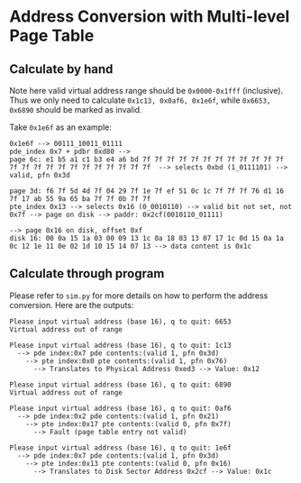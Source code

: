 # Address Conversion with Multi-level Page Table

## Calculate by hand

Note here valid virtual address range should be `0x0000-0x1fff` (inclusive). Thus we only need to calculate `0x1c13, 0x0af6, 0x1e6f`, while `0x6653, 0x6890` should be marked as invalid.

Take `0x1e6f` as an example:

```
0x1e6f --> 00111_10011_01111
pde_index 0x7 + pdbr 0xd80 -->
page 6c: e1 b5 a1 c1 b3 e4 a6 bd 7f 7f 7f 7f 7f 7f 7f 7f 7f 7f 7f 7f 7f 7f 7f 7f 7f 7f 7f 7f 7f 7f 7f 7f  --> selects 0xbd (1_0111101) --> valid, pfn 0x3d

page 3d: f6 7f 5d 4d 7f 04 29 7f 1e 7f ef 51 0c 1c 7f 7f 7f 76 d1 16 7f 17 ab 55 9a 65 ba 7f 7f 0b 7f 7f 
pte_index 0x13 --> selects 0x16 (0_0010110) --> valid bit not set, not 0x7f --> page on disk --> paddr: 0x2cf(0010110_01111) 

--> page 0x16 on disk, offset 0xf
disk 16: 00 0a 15 1a 03 00 09 13 1c 0a 18 03 13 07 17 1c 0d 15 0a 1a 0c 12 1e 11 0e 02 1d 10 15 14 07 13 --> data content is 0x1c
```

## Calculate through program

Please refer to `sim.py` for more details on how to perform the address conversion. Here are the outputs:

```
Please input virtual address (base 16), q to quit: 6653
Virtual address out of range

Please input virtual address (base 16), q to quit: 1c13
  --> pde index:0x7 pde contents:(valid 1, pfn 0x3d)
    --> pte index:0x0 pte contents:(valid 1, pfn 0x76)
      --> Translates to Physical Address 0xed3 --> Value: 0x12

Please input virtual address (base 16), q to quit: 6890
Virtual address out of range

Please input virtual address (base 16), q to quit: 0af6
  --> pde index:0x2 pde contents:(valid 1, pfn 0x21)
    --> pte index:0x17 pte contents:(valid 0, pfn 0x7f)
      --> Fault (page table entry not valid)

Please input virtual address (base 16), q to quit: 1e6f
  --> pde index:0x7 pde contents:(valid 1, pfn 0x3d)
    --> pte index:0x13 pte contents:(valid 0, pfn 0x16)
      --> Translates to Disk Sector Address 0x2cf --> Value: 0x1c
```


